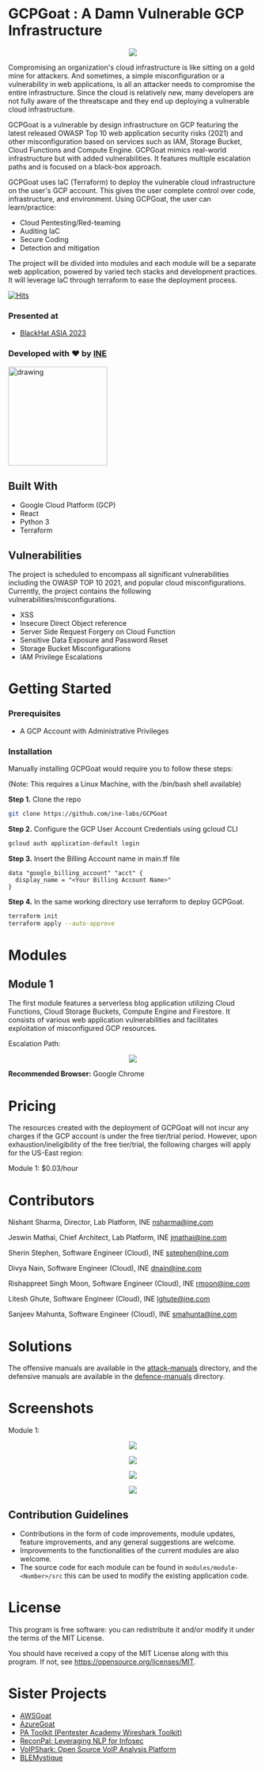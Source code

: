 # GCPGoat : A Damn Vulnerable GCP Infrastructure 

<p align="center">
  <img src="https://user-images.githubusercontent.com/42687376/204150661-3d576909-e271-4a3a-8996-37939f977315.jpg">
</p>

Compromising an organization's cloud infrastructure is like sitting on a gold mine for attackers. And sometimes, a simple misconfiguration or a vulnerability in web applications, is all an attacker needs to compromise the entire infrastructure. Since the cloud is relatively new, many developers are not fully aware of the threatscape and they end up deploying a vulnerable cloud infrastructure.

GCPGoat is a vulnerable by design infrastructure on GCP featuring the latest released OWASP Top 10 web application security risks (2021) and other misconfiguration based on services such as IAM, Storage Bucket, Cloud Functions and Compute Engine. GCPGoat mimics real-world infrastructure but with added vulnerabilities. It features multiple escalation paths and is focused on a black-box approach.

GCPGoat uses IaC (Terraform) to deploy the vulnerable cloud infrastructure on the user's GCP account. This gives the user complete control over code, infrastructure, and environment. Using GCPGoat, the user can learn/practice:
- Cloud Pentesting/Red-teaming
- Auditing IaC
- Secure Coding
- Detection and mitigation

The project will be divided into modules and each module will be a separate web application, powered by varied tech stacks and development practices. It will leverage IaC through terraform to ease the deployment process.

[![Hits](https://hits.seeyoufarm.com/api/count/incr/badge.svg?url=https%3A%2F%2Fgithub.com%2Fine-labs%2FGCPGoat&count_bg=%2379C83D&title_bg=%23555555&icon=&icon_color=%23E7E7E7&title=hits&edge_flat=false)](https://hits.seeyoufarm.com)

### Presented at

* [BlackHat ASIA 2023](https://www.blackhat.com/asia-23/arsenal/schedule/index.html#gcpgoat--a-damn-vulnerable-gcp-infrastructure-31312)

### Developed with :heart: by [INE](https://ine.com/) 

[<img src="https://user-images.githubusercontent.com/25884689/184508144-f0196d79-5843-4ea6-ad39-0c14cd0da54c.png" alt="drawing" width="200"/>](https://discord.gg/TG7bpETgbg)

## Built With

* Google Cloud Platform (GCP)
* React
* Python 3
* Terraform

## Vulnerabilities

The project is scheduled to encompass all significant vulnerabilities including the OWASP TOP 10 2021, and popular cloud misconfigurations.
Currently, the project  contains the following vulnerabilities/misconfigurations.

* XSS
* Insecure Direct Object reference
* Server Side Request Forgery on Cloud Function
* Sensitive Data Exposure and Password Reset
* Storage Bucket Misconfigurations
* IAM Privilege Escalations


# Getting Started

### Prerequisites
* A GCP Account with Administrative Privileges

### Installation

Manually installing GCPGoat would require you to follow these steps:

(Note: This requires a Linux Machine, with the /bin/bash shell available)

**Step 1.** Clone the repo
```sh
git clone https://github.com/ine-labs/GCPGoat
```

**Step 2.** Configure the GCP User Account Credentials using gcloud CLI
```sh
gcloud auth application-default login
```
**Step 3.** Insert the Billing Account name in main.tf file

```hcl
data "google_billing_account" "acct" {
  display_name = "<Your Billing Account Name>"
}
```

**Step 4.** In the same working directory use terraform to deploy GCPGoat.

```sh
terraform init
terraform apply --auto-approve
```

# Modules

## Module 1

The first module features a serverless blog application utilizing Cloud Functions, Cloud Storage Buckets, Compute Engine and Firestore. It consists of various web application vulnerabilities and facilitates exploitation of misconfigured GCP resources.

Escalation Path:

<p align="center">
  <img src="https://user-images.githubusercontent.com/42687376/204155231-6e80bd8c-cb86-469e-a59b-acbec0dc8a25.png">
</p>

**Recommended Browser:** Google Chrome

# Pricing
The resources created with the deployment of GCPGoat will not incur any charges if the GCP account is under the free tier/trial period. However, upon exhaustion/ineligibility of the free tier/trial, the following charges will apply for the US-East region:

Module 1: $0.03/hour

# Contributors

Nishant Sharma, Director, Lab Platform, INE <nsharma@ine.com>

Jeswin Mathai, Chief Architect, Lab Platform, INE  <jmathai@ine.com>

Sherin Stephen, Software Engineer (Cloud), INE <sstephen@ine.com>

Divya Nain, Software Engineer (Cloud), INE  <dnain@ine.com>

Rishappreet Singh Moon, Software Engineer (Cloud), INE <rmoon@ine.com> 

Litesh Ghute, Software Engineer (Cloud), INE <lghute@ine.com> 

Sanjeev Mahunta, Software Engineer (Cloud), INE <smahunta@ine.com>

# Solutions

The offensive manuals are available in the [attack-manuals](attack-manuals/) directory, and the defensive manuals are available in the [defence-manuals](defence-manuals/) directory. 

# Screenshots

Module 1:


<p align="center">
  <img src="https://user-images.githubusercontent.com/42687376/204152524-48253d8e-d1ce-48ca-b60b-6a12d97aa210.png">
</p>

<p align="center">
  <img src="https://user-images.githubusercontent.com/42687376/204152571-c99b4632-61b3-4131-85ec-58cc128cb7cd.png">
</p>

<p align="center">
  <img src="https://user-images.githubusercontent.com/42687376/204152587-a8f9595f-7fa6-41a1-af0f-5fb4eb44da4d.png">
</p>

<p align="center">
  <img src="https://user-images.githubusercontent.com/42687376/204152593-187e7640-94b5-4be0-b1f2-c3bb2ac954ca.png">
</p>

## Contribution Guidelines

* Contributions in the form of code improvements, module updates, feature improvements, and any general suggestions are welcome. 
* Improvements to the functionalities of the current modules are also welcome. 
* The source code for each module can be found in ``modules/module-<Number>/src`` this can be used to modify the existing application code.

# License

This program is free software: you can redistribute it and/or modify it under the terms of the MIT License.

You should have received a copy of the MIT License along with this program. If not, see https://opensource.org/licenses/MIT.

# Sister Projects

- [AWSGoat](https://github.com/ine-labs/AWSGoat)
- [AzureGoat](https://github.com/ine-labs/AzureGoat)
- [PA Toolkit (Pentester Academy Wireshark Toolkit)](https://github.com/pentesteracademy/patoolkit)
- [ReconPal: Leveraging NLP for Infosec](https://github.com/pentesteracademy/reconpal) 
- [VoIPShark: Open Source VoIP Analysis Platform](https://github.com/pentesteracademy/voipshark)
- [BLEMystique](https://github.com/pentesteracademy/blemystique)
